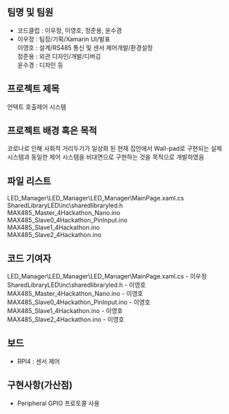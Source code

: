 ## 팀명 및 팀원 
* 코드클럽 : 이우정, 이영호, 정준용, 윤수경  
* 이우정 : 팀장/기획/Xamarin UI/발표  
  이영호 : 설계/RS485 통신 및 센서 제어개발/환경설정  
  정준용 : 외관 디자인/개발/디버깅  
  윤수경 : 디자인 등  


## 프로젝트 제목
언택트 호출제어 시스템


## 프로젝트 배경 혹은 목적 
코로나로 인해 사회적 거리두기가 일상화 된 현재 집안에서 Wall-pad로 구현되는 실제 시스템과 동일한 제어 시스템을 비대면으로 구현하는 것을 목적으로 개발하였음


## 파일 리스트
LED_Manager\LED_Manager\LED_Manager\MainPage.xaml.cs  
SharedLibraryLED\inc\sharedlibraryled.h  
MAX485_Master_4Hackathon_Nano.ino  
MAX485_Slave0_4Hackathon_PinInput.ino  
MAX485_Slave1_4Hackathon.ino  
MAX485_Slave2_4Hackathon.ino  

## 코드 기여자
LED_Manager\LED_Manager\LED_Manager\MainPage.xaml.cs - 이우정  
SharedLibraryLED\inc\sharedlibraryled.h - 이영호  
MAX485_Master_4Hackathon_Nano.ino - 이영호  
MAX485_Slave0_4Hackathon_PinInput.ino - 이영호  
MAX485_Slave1_4Hackathon.ino - 이영호  
MAX485_Slave2_4Hackathon.ino - 이영호  

## 보드
* RPI4 : 센서 제어

## 구현사항(가산점) 
* Peripheral GPIO 프로토콜 사용
